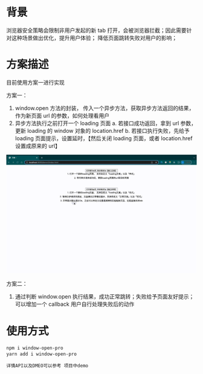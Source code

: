 # 背景

浏览器安全策略会限制非用户发起的新 tab 打开，会被浏览器拦截；因此需要针对这种场景做出优化，提升用户体验；
降低页面跳转失败对用户的影响；

# 方案描述

目前使用方案一进行实现

方案一：

1.  window.open 方法的封装， 传入一个异步方法，获取异步方法返回的结果，作为新页面 url 的参数，如何处理看用户
2.  异步方法执行之前打开一个 loading 页面
    a. 若接口成功返回，拿到 url 参数，更新 loading 的 window 对象的 location.href
    b. 若接口执行失败，先给予 loading 页面提示，设置延时，【然后关闭 loading 页面，或者 location.href 设置成原来的 url】

![效果图](./static/demo.gif)

方案二：

1.  通过判断 window.open 执行结果，成功正常跳转；失败给予页面友好提示；可以增加一个 callback 用户自行处理失败后的动作

# 使用方式

```
npm i window-open-pro
yarn add i window-open-pro

```

```
详情API以及DMEO可以参考 项目中demo
```
